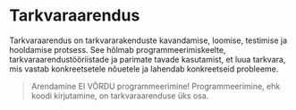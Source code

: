 # Tarkvaraarendus

Tarkvaraarendus on tarkvararakenduste kavandamise, loomise, testimise ja hooldamise protsess. See hõlmab programmeerimiskeelte, tarkvaraarendustööriistade ja parimate tavade kasutamist, et luua tarkvara, mis vastab konkreetsetele nõuetele ja lahendab konkreetseid probleeme.

> Arendamine EI VÕRDU programmeerimine!
> Programmeerimine, ehk koodi kirjutamine, on tarkvaraarenduse üks osa.



